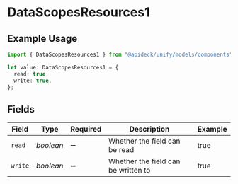 # DataScopesResources1

## Example Usage

```typescript
import { DataScopesResources1 } from "@apideck/unify/models/components";

let value: DataScopesResources1 = {
  read: true,
  write: true,
};
```

## Fields

| Field                               | Type                                | Required                            | Description                         | Example                             |
| ----------------------------------- | ----------------------------------- | ----------------------------------- | ----------------------------------- | ----------------------------------- |
| `read`                              | *boolean*                           | :heavy_minus_sign:                  | Whether the field can be read       | true                                |
| `write`                             | *boolean*                           | :heavy_minus_sign:                  | Whether the field can be written to | true                                |